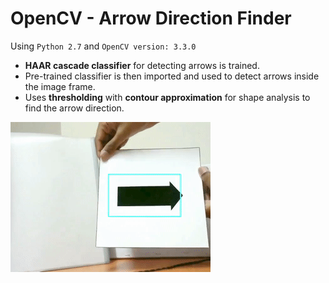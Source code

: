 # OpenCV - Arrow Direction Finder

Using `Python 2.7` and `OpenCV version: 3.3.0`

- **HAAR cascade classifier** for detecting arrows is trained.
- Pre-trained classifier is then imported and used to detect arrows inside the image frame.
- Uses **thresholding** with **contour approximation** for shape analysis to find the arrow direction.

![arrow_dir_find_edit3](.readme-res/arrow_dir_find_edit3.gif)